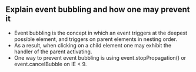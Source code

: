 ## Explain event bubbling and how one may prevent it

- Event bubbling is the concept in which an event triggers at the deepest possible element, and triggers on parent elements in nesting order.
- As a result, when clicking on a child element one may exhibit the handler of the parent activating.
- One way to prevent event bubbling is using event.stopPropagation() or event.cancelBubble on IE < 9.
